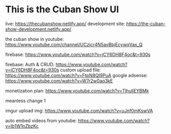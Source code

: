 # This is the Cuban Show UI
live: https://thecubanshow.netlify.app/
development site: https://the-cuban-show-development.netlify.app/

the cuban show in youtube: https://www.youtube.com/channel/UCzjcr4N5avBbjEcywqVax_Q

firebase: https://www.youtube.com/watch?v=jCY6DH8F4oc&t=930s

firebase: Auth & CRUD: https://www.youtube.com/watch?v=jCY6DH8F4oc&t=930s
custom upload file: https://www.youtube.com/watch?v=FtpN8QI9PuA
google  adsense: https://www.youtube.com/watch?v=W7r2w0aq3kE

monetization plan: https://www.youtube.com/watch?v=TlhuljEYBMk

meanless change 1

imgur upload img: https://www.youtube.com/watch?v=uJnf0mKswVA 

auto embed videos from youtube: https://www.youtube.com/watch?v=Ib1W1nZbzKc
